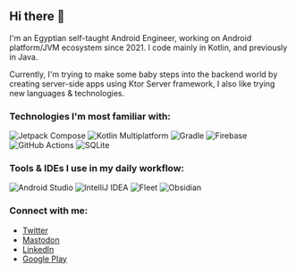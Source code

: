 ## Hi there 👋

I'm an Egyptian self-taught Android Engineer, working on Android platform/JVM ecosystem since 2021. I code mainly in Kotlin, and previously in Java. 

Currently, I'm trying to make some baby steps into the backend world by creating server-side apps using Ktor Server framework, I also like trying new languages & technologies. 

### Technologies I'm most familiar with:
![Jetpack Compose](https://img.shields.io/badge/Jetpack%20Compose-black?style=for-the-badge&logo=jetpack-compose)
![Kotlin Multiplatform](https://img.shields.io/badge/Kotlin%20Multiplatform-%237F52FF.svg?style=for-the-badge&logo=kotlin&logoColor=white)
![Gradle](https://img.shields.io/badge/Gradle-black?style=for-the-badge&logo=gradle&logoColor=white)
![Firebase](https://img.shields.io/badge/Firebase-039BE5?style=for-the-badge&logo=Firebase&logoColor=white)
![GitHub Actions](https://img.shields.io/badge/github%20actions-%232671E5.svg?style=for-the-badge&logo=githubactions&logoColor=white)
![SQLite](https://img.shields.io/badge/sqlite-%2307405e.svg?style=for-the-badge&logo=sqlite&logoColor=white)

### Tools & IDEs I use in my daily workflow:
![Android Studio](https://img.shields.io/badge/Android%20Studio-3DDC84.svg?style=for-the-badge&logo=android-studio&logoColor=white)
![IntelliJ IDEA](https://img.shields.io/badge/IntelliJIDEA-000000.svg?style=for-the-badge&logo=intellij-idea&logoColor=white)
![Fleet](https://img.shields.io/badge/Fleet-54f8ff?style=for-the-badge)
![Obsidian](https://img.shields.io/badge/Obsidian-%23483699.svg?style=for-the-badge&logo=obsidian&logoColor=white)

### Connect with me:
- [Twitter](https://x.com/abdelrh_khairy)
- [Mastodon](https://mastodon.social/@mr3yy)
- [LinkedIn](https://www.linkedin.com/in/abdelrahman-khiry/)
- [Google Play](https://play.google.com/store/apps/developer?id=Abdelrahman+Khairy) 
<!--
**mr3y-the-programmer/mr3y-the-programmer** is a ✨ _special_ ✨ repository because its `README.md` (this file) appears on your GitHub profile.
Here are some ideas to get you started:

- 🔭 I’m currently working on ...
- 🌱 I’m currently learning ...
- 👯 I’m looking to collaborate on ...
- 🤔 I’m looking for help with ...
- 💬 Ask me about ...
- 📫 How to reach me: ...
- 😄 Pronouns: ...
- ⚡ Fun fact: ...
-->
